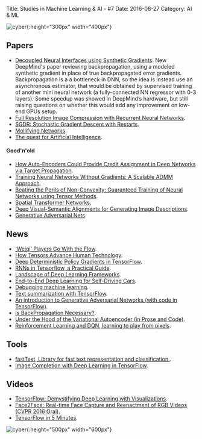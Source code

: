 Title: Studies in Machine Learning & AI - #7
Date: 2016-08-27
Category: AI & ML


![cyber](./cyberpunk/7.gif){:height="300px" width="400px"}

## Papers

* [Decoupled Neural Interfaces using Synthetic Gradients](https://arxiv.org/abs/1608.05343). New DeepMind's paper reviewing backpropagation, using a modeled synthetic gradient in place of true backpropagated error gradients. Backpropagation is a a bottleneck in DNN, so the idea is instead use an asynchronous estimator, that would be obtained by supervised training of another mini neural network (a fully-connected NN regressor with 0-3 layers). Some speedup was showed in DeepMind’s hardware, but still raising questions on whether this would add any improvement on low-end GPUs setup.
* [Full Resolution Image Compression with Recurrent
Neural Networks](http://arxiv.org/pdf/1608.05148v1.pdf).
* [SGDR: Stochastic Gradient Descent with Restarts](http://arxiv.org/pdf/1608.03983v2.pdf).
* [Mollifying Networks](http://arxiv.org/pdf/1608.04980v1.pdf).
* [The quest for Artificial Intelligence](http://ai.stanford.edu/~nilsson/QAI/qai.pdf).

#### Good'n'old

* [How Auto-Encoders Could Provide Credit Assignment in Deep Networks via Target Propagation](http://arxiv.org/abs/1407.7906).
* [Training Neural Networks Without Gradients:
A Scalable ADMM Approach](https://arxiv.org/pdf/1605.02026.pdf).
* [Beating the Perils of Non-Convexity: Guaranteed Training of Neural Networks using Tensor Methods](http://arxiv.org/abs/1506.08473).
* [Spatial Transformer Networks](https://arxiv.org/pdf/1506.02025.pdf).
* [Deep Visual-Semantic Alignments for Generating Image Descriptions](https://arxiv.org/pdf/1412.2306v2.pdf).
* [Generative Adversarial Nets](https://arxiv.org/pdf/1406.2661v1.pdf).

## News

* [‘Weiqi’ Players Go With the Flow](http://www.sixthtone.com/news/weiqi-players-go-flow).
* [How Tensors Advance Human Technology](https://medium.com/@philjama/how-tensors-advance-human-technology-3831bff0906#.mp19g9px5).
* [Deep Deterministic Policy Gradients in TensorFlow](https://pemami4911.github.io/blog_posts/2016/08/21/ddpg-rl.html).
* [RNNs in Tensorflow, a Practical Guide](http://www.wildml.com/2016/08/rnns-in-tensorflow-a-practical-guide-and-undocumented-features/).
* [Landscape of Deep Learning Frameworks](https://medium.com/@ivydatascience/landscape-of-deep-learning-frameworks-aae34564cab#.m9r6p2uvs).
* [End-to-End Deep Learning for Self-Driving Cars](https://devblogs.nvidia.com/parallelforall/deep-learning-self-driving-cars/?utm_campaign=Revue%20newsletter&utm_medium=Newsletter&utm_source=revue#.V7hqFpKnLPo.google_plusone_share).
* [Debugging machine learning](http://nlpers.blogspot.com/2016/08/debugging-machine-learning.html).
* [Text summarization with TensorFlow](https://research.googleblog.com/2016/08/text-summarization-with-tensorflow.html).
* [An introduction to Generative Adversarial Networks (with code in TensorFlow)](http://blog.aylien.com/introduction-generative-adversarial-networks-code-tensorflow/).
* [Is BackPropagation Necessary?](http://deliprao.com/archives/191).
* [Under the Hood of the Variational Autoencoder (in Prose and Code)](http://blog.fastforwardlabs.com/post/149329060653/under-the-hood-of-the-variational-autoencoder-in).
* [Reinforcement Learning and DQN, learning to play from pixels](https://rubenfiszel.github.io/posts/rl4j/2016-08-24-Reinforcement-Learning-and-DQN.html).

## Tools

* [fastText, Library for fast text representation and classification.](https://github.com/facebookresearch/fastText).
* [Image Completion with Deep Learning in TensorFlow](https://github.com/bamos/dcgan-completion.tensorflow?utm_campaign=Revue%20newsletter&utm_medium=Newsletter&utm_source=revue).


## Videos

* [TensorFlow: Demystifying Deep Learning with Visualizations](https://www.youtube.com/watch?v=GccsFBQm-d4).
* [Face2Face: Real-time Face Capture and Reenactment of RGB Videos (CVPR 2016 Oral)](https://www.youtube.com/watch?v=ohmajJTcpNk).
* [TensorFlow in 5 Minutes](https://www.youtube.com/watch?v=2FmcHiLCwTU).

![cyber](./draws/a1.png){:height="500px" width="600px"}